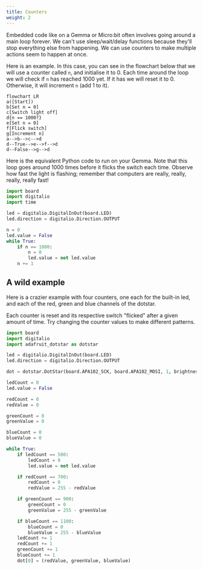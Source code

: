 ```yaml
---
title: Counters
weight: 2
---
```


Embedded code like on a Gemma or Micro:bit
often involves going around a main loop
forever. We can't use sleep/wait/delay functions because they'll stop everything else
from happening. We can use counters to make multiple actions seem to happen at once.

Here is an example. In this case, you can see in the flowchart below that we will use
a counter called `n`, and initialise it to 0. Each time around the loop we will check
if `n` has reached 1000 yet. If it has we will reset it to 0. Otherwise, it will
increment `n` (add 1 to it).

```mermaid
flowchart LR
a([Start])
b[Set n = 0]
c[Switch light off]
d{n == 1000?}
e[Set n = 0]
f[Flick switch]
g[Increment n]
a-->b-->c-->d
d--True-->e-->f-->d
d--False-->g-->d
```

Here is the equivalent Python code to run on your Gemma. Note that this loop goes around
1000 times before it flicks the switch each time. Observe how fast the light is flashing;
remember that computers are really, really, really, really fast!

```python {linenos=table}
import board
import digitalio
import time

led = digitalio.DigitalInOut(board.LED)
led.direction = digitalio.Direction.OUTPUT

n = 0
led.value = False
while True:
    if n == 1000:
        n = 0
        led.value = not led.value
    n += 1
```

## A wild example
Here is a crazier example with four counters, one each for the built-in led,
and each of the red, green and blue channels of the dotstar.

Each counter is reset and its respective switch "flicked" after a given
amount of time. Try changing the counter values to make different patterns.

```python {linenos=table}
import board
import digitalio
import adafruit_dotstar as dotstar

led = digitalio.DigitalInOut(board.LED)
led.direction = digitalio.Direction.OUTPUT

dot = dotstar.DotStar(board.APA102_SCK, board.APA102_MOSI, 1, brightness=0.2)

ledCount = 0
led.value = False

redCount = 0
redValue = 0

greenCount = 0
greenValue = 0

blueCount = 0
blueValue = 0

while True:
    if ledCount == 500:
        ledCount = 0
        led.value = not led.value

    if redCount == 700:
        redCount = 0
        redValue = 255 - redValue

    if greenCount == 900:
        greenCount = 0
        greenValue = 255 - greenValue

    if blueCount == 1100:
        blueCount = 0
        blueValue = 255 - blueValue
    ledCount += 1
    redCount += 1
    greenCount += 1
    blueCount += 1
    dot[0] = (redValue, greenValue, blueValue)
```
